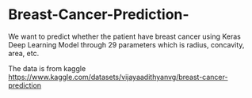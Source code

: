 # Breast-Cancer-Prediction-
We want to predict whether the patient have breast cancer using Keras Deep Learning Model through 29 parameters which is radius, concavity, area, etc.

The data is from kaggle
https://www.kaggle.com/datasets/vijayaadithyanvg/breast-cancer-prediction
